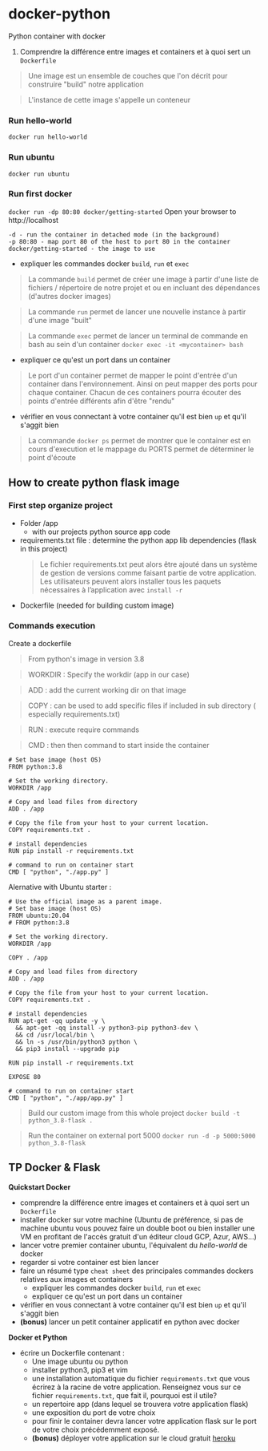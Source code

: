 # docker-python
Python container with docker

1. Comprendre la différence entre images et containers et à quoi sert un `Dockerfile`
> Une image est un ensemble de couches que l'on décrit pour construire "build" notre application

> L'instance de cette image s'appelle un conteneur

### Run hello-world
```
docker run hello-world
```
### Run ubuntu
```
docker run ubuntu
```
### Run first docker
```docker run -dp 80:80 docker/getting-started```
Open your browser to http://localhost
```
-d - run the container in detached mode (in the background)
-p 80:80 - map port 80 of the host to port 80 in the container
docker/getting-started - the image to use
```

* expliquer les commandes docker `build`, `run` et `exec`

> La commande `build` permet de créer une image à partir d'une liste de fichiers / répertoire de notre projet et ou en incluant des dépendances (d'autres docker images)

> La commande `run` permet de lancer une nouvelle instance à partir d'une image "built"

> La commande `exec` permet de lancer un terminal de commande en bash au sein d'un container
`docker exec -it <mycontainer> bash`

* expliquer ce qu'est un port dans un container

> Le port d'un container permet de mapper le point d'entrée d'un container dans l'environnement. Ainsi on peut mapper des ports pour chaque container. Chacun de ces containers pourra écouter des points d'entrée différents afin d'être "rendu"

* vérifier en vous connectant à votre container qu'il est bien `up` et qu'il s'aggit bien

> La commande `docker ps` permet de montrer que le container est en cours d'execution et le mappage du PORTS permet de déterminer le point d'écoute 

## How to create python flask image
### First step organize project
* Folder /app 
    * with our projects python source app code
* requirements.txt file : determine the python app lib dependencies (flask in this project)
    > Le fichier requirements.txt peut alors être ajouté dans un système de gestion de versions comme faisant partie de votre application. Les utilisateurs peuvent alors installer tous les paquets nécessaires à l’application avec `install -r` 
* Dockerfile (needed for building custom image)

### Commands execution

Create a dockerfile
> From python's image in version 3.8

> WORKDIR : Specify the workdir (app in our case)

> ADD : add the current working dir on that image

> COPY : can be used to add specific files if included in sub directory ( especially requirements.txt)

> RUN : execute require commands

> CMD : then then command to start inside the container

```
# Set base image (host OS)
FROM python:3.8

# Set the working directory.
WORKDIR /app

# Copy and load files from directory
ADD . /app

# Copy the file from your host to your current location.
COPY requirements.txt .

# install dependencies
RUN pip install -r requirements.txt

# command to run on container start
CMD [ "python", "./app.py" ]
```

Alernative with Ubuntu starter :
```
# Use the official image as a parent image.
# Set base image (host OS)
FROM ubuntu:20.04
# FROM python:3.8

# Set the working directory.
WORKDIR /app

COPY . /app

# Copy and load files from directory
ADD . /app

# Copy the file from your host to your current location.
COPY requirements.txt .

# install dependencies
RUN apt-get -qq update -y \
  && apt-get -qq install -y python3-pip python3-dev \
  && cd /usr/local/bin \
  && ln -s /usr/bin/python3 python \
  && pip3 install --upgrade pip

RUN pip install -r requirements.txt

EXPOSE 80

# command to run on container start
CMD [ "python", "./app/app.py" ]
```

> Build our custom image from this whole project
`docker build -t python_3.8-flask .`

> Run the container on external port 5000
`docker run -d -p 5000:5000 python_3.8-flask`

## TP Docker & Flask 

**Quickstart Docker** 

* comprendre la différence entre images et containers et à quoi sert un `Dockerfile` 
* installer docker sur votre machine (Ubuntu de préférence, si pas de machine ubuntu vous pouvez faire un double boot ou bien installer une VM en profitant de l'accès gratuit d'un éditeur cloud GCP, Azur, AWS...) 
* lancer votre premier container ubuntu, l'équivalent du *hello-world* de docker  
* regarder si votre container est bien lancer 
* faire un résumé type `cheat sheet` des principales commandes dockers relatives aux images et containers
	* expliquer les commandes docker `build`, `run` et `exec`
	* expliquer ce qu'est un port dans un container
* vérifier en vous connectant à votre container qu'il est bien `up` et qu'il s'aggit bien 
* **(bonus)** lancer un petit container applicatif en python avec docker 

**Docker et Python**

* écrire un Dockerfile contenant : 
	* Une image ubuntu ou python 
	* installer python3, pip3 et vim 
	* une installation automatique du fichier `requirements.txt` que vous écrirez à la racine de votre application. Renseignez vous sur ce fichier `requirements.txt`, que fait il, pourquoi est il utile? 
	* un repertoire app (dans lequel se trouvera votre application flask) 
	* une exposition du port de votre choix
	* pour finir le container devra lancer votre application flask sur le port de votre choix précédemment exposé.  
	* **(bonus)** déployer votre application sur le cloud gratuit [heroku](https://www.heroku.com)

